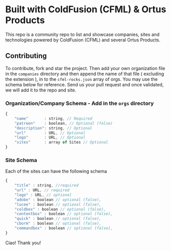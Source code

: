 # Built with ColdFusion (CFML) & Ortus Products

This repo is a community repo to list and showcase companies, sites and technologies powered by ColdFusion (CFML) and several Ortus Products.

## Contributing

To contribute, fork and star the project.  Then add your own organization file in the `companies` directory and then append the name of that file ( excluding the extension ), in to the `cfml-rocks.json` array of orgs. You may use the schema below for reference. Send us your pull request and once validated, we will add it to the repo and site.

### Organization/Company Schema - Add in the `orgs` directory

```js
{
	"name"       : string, // Required
	"patreon"    : boolean, // Optional (false)
	"description": string, // Optional
	"url"        : URL, // Optional
    "logo"       : URL, // Optional
	"sites"      : array of Sites // Optional
}
```

### Site Schema

Each of the sites can have the following schema

```js
{
    "title" : string, //required
    "url" : URL, // required
    "logo" : URL, // optional
    "adobe" : boolean // optional (false),
    "lucee" : boolean // optional (false),
    "coldbox" : boolean // optional (false),
    "contentbox" : boolean // optional (false),
    "quick" : boolean // optional (false),
    "cborm" : boolean // optional (false),
    "commandbox" : boolean // optional (false),
}
```

Ciao!  Thank you!
